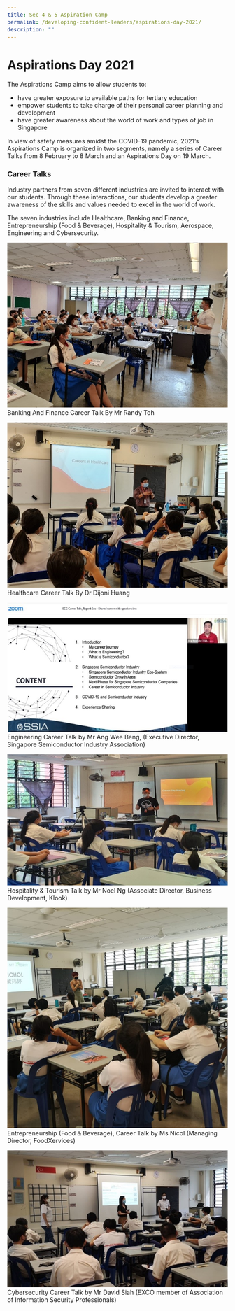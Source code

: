 ```yaml
---
title: Sec 4 & 5 Aspiration Camp
permalink: /developing-confident-leaders/aspirations-day-2021/
description: ""
---
```

Aspirations Day 2021
====================

The Aspirations Camp aims to allow students to:

*   have greater exposure to available paths for tertiary education
*   empower students to take charge of their personal career planning and development
*   have greater awareness about the world of work and types of job in Singapore

In view of safety measures amidst the COVID-19 pandemic, 2021’s Aspirations Camp is organized in two segments, namely a series of Career Talks from 8 February to 8 March and an Aspirations Day on 19 March.

### Career Talks

Industry partners from seven different industries are invited to interact with our students. Through these interactions, our students develop a greater awareness of the skills and values needed to excel in the world of work.

The seven industries include Healthcare, Banking and Finance, Entrepreneurship (Food & Beverage), Hospitality & Tourism, Aerospace, Engineering and Cybersecurity.

![](/images/Banking-and-Finance_Career_Talk_by_Mr_Randy_Toh.jpg)
Banking And Finance Career Talk By Mr Randy Toh

![](/images/Healthcare_Career_Talk_By_Dr_Dijoni_Huang.jpg)
Healthcare Career Talk By Dr Dijoni Huang

![](/images/Engineering%20Career%20talk.jpg)
Engineering Career Talk by Mr Ang Wee Beng, (Executive Director, Singapore Semiconductor Industry Association)

![](/images/Tourism%20Career%20Talk.jpg)
Hospitality & Tourism Talk by Mr Noel Ng (Associate Director, Business Development, Klook)

![](/images/Entrepreneurship%20Career%20Talk.jpg)
Entrepreneurship (Food & Beverage), Career Talk by Ms Nicol (Managing Director, FoodXervices)

![](/images/Cybersecurity%20Career%20Talk.jpg)
Cybersecurity Career Talk by Mr David Siah (EXCO member of Association of Information Security Professionals)